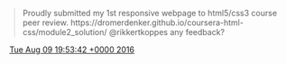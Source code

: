 > Proudly submitted my 1st responsive webpage to html5/css3 course peer review\. https://dromerdenker\.github\.io/coursera\-html\-css/module2\_solution/ @rikkertkoppes any feedback?

<img src="../../media/tweet.ico" width="12" /> [Tue Aug 09 19:53:42 +0000 2016](https://twitter.com/DromerDenker/status/763100966535229440)